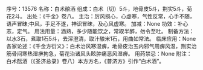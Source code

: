 序号：13576
名称：白术酿酒
组成：白术（切）5斗，地骨皮5斗，荆实5斗，菊花2斗。
出处：《千金》卷八。
主治：厉风损心，心虚寒，气性反常，心手不随，语声冒昧;中风，手足不遂，神识冒昧，及心风虚寒。
加减：None
功效：补心志，定气。
用法用量：酒熟，多少随能饮之，常取半醉，勿令至吐。
制备方法：以水3石，煮取1石5斗，去滓澄清，取汁酿米1石，用曲如常法。
临床应用：None
各家论述：《千金方衍义》：白术治风寒湿痹，地骨皮治五内邪气周痹风湿，荆实治筋骨间寒热湿痹拘急，菊花治诸风头眩肿痛恶风湿痹。
用药禁忌：None
附注：白术酝酒（《圣济总录》卷八）本方方名，《普济方》引作“白术酒”。
